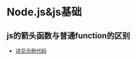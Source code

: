 # Node.js&js基础

## js的箭头函数与普通function的区别

* [详见示例代码](https://github.com/MedusaLeee/nodejs-tips/tree/master/src/basic/arrowFunction.js)